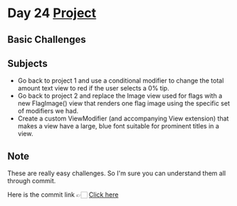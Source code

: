 # Day 24 <a href="https://github.com/devmehmetates/365-day-of-code/tree/main/SwiftUI/Projects/ViewsAndModifiers/ViewsAndModifiers"> Project </a>

## Basic Challenges

## Subjects

+ Go back to project 1 and use a conditional modifier to change the total amount text view to red if the user selects a 0% tip.
+ Go back to project 2 and replace the Image view used for flags with a new FlagImage() view that renders one flag image using the specific set of modifiers we had.
+ Create a custom ViewModifier (and accompanying View extension) that makes a view have a large, blue font suitable for prominent titles in a view.

## Note
These are really easy challenges. So I'm sure you can understand them all through commit.

Here is the commit link 👉🏻 <a href="https://github.com/devmehmetates/365-day-of-code/commit/2e6f4025d3aac5b7c6771781c507ced68e00e2e3"> Click here </a>
